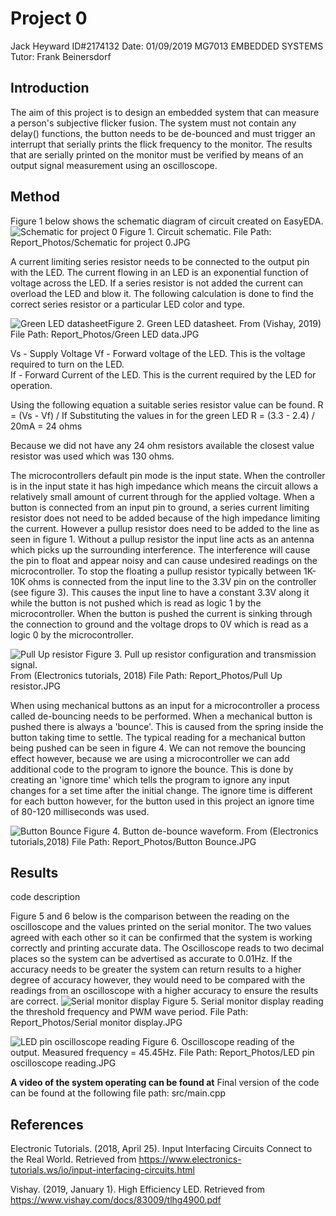 # Project 0
Jack Heyward ID#2174132
Date: 01/09/2019
MG7013 EMBEDDED SYSTEMS
Tutor: Frank Beinersdorf


## Introduction
The aim of this project is to design an embedded system that can measure a person's subjective flicker fusion. The system must not contain any delay() functions, the button needs to be de-bounced and  must trigger an interrupt that serially prints the flick frequency to the monitor. The results that are serially printed on the monitor must be verified by means of an output signal measurement using an oscilloscope.


## Method

Figure 1 below shows the schematic diagram of circuit created on EasyEDA. 
![Schematic for project 0](https://user-images.githubusercontent.com/53545740/64058023-ff79a180-cbf8-11e9-8e9a-4c43ab1972b7.JPG)
Figure 1. Circuit schematic.
File Path: Report_Photos/Schematic for project 0.JPG


A current limiting series resistor needs to be connected to the output pin with the LED. The current flowing in an LED is an exponential function of voltage across the LED. If a series resistor is not added the current can overload the LED and blow it. The following calculation is done to find the correct series resistor or a particular LED color and type.


![Green LED datasheet ](https://user-images.githubusercontent.com/53545740/63909001-4dfe3300-ca75-11e9-9df3-d3eb50594236.JPG)Figure 2. Green LED datasheet. 
From (Vishay, 2019)
File Path: Report_Photos/Green LED data.JPG

Vs - Supply Voltage
Vf - Forward voltage of the LED. This is the voltage required to turn on the LED.  
If - Forward Current of the LED. This is the current required by the LED for operation.

Using the following equation a suitable series resistor value can be found.
R = (Vs - Vf) / If
Substituting the values in for the green LED
R = (3.3 - 2.4) / 20mA = 24 ohms 

Because we did not have any 24 ohm resistors available the closest value resistor was used which was 130 ohms.


The microcontrollers default pin mode is the input state. When the controller is in the input state it has high impedance which means the circuit allows a relatively small amount of current through for the applied voltage. When a button is connected from an input pin to ground, a series current limiting resistor does not need to be added because of the high impedance limiting the current. However a pullup resistor does need to be added to the line as seen in figure 1. Without a pullup resistor the input line acts as an antenna which picks up the surrounding interference. The interference will cause the pin to float and appear noisy and can cause undesired readings on the microcontroller. To stop the floating a pullup resistor typically between 1K-10K ohms is connected from the input line to the 3.3V pin on the controller (see figure 3). This causes the input line to have a constant 3.3V along it while the button is not pushed which is read as logic 1 by the microcontroller. When the button is pushed the current is sinking through the connection to ground and the voltage drops to 0V which is read as a logic 0 by the microcontroller. 

![Pull Up resistor](https://user-images.githubusercontent.com/53545740/64058032-13bd9e80-cbf9-11e9-9c66-45fe7edba810.JPG)
Figure 3. Pull up resistor configuration and transmission signal.  
From (Electronics tutorials, 2018)
File Path: Report_Photos/Pull Up resistor.JPG

When using mechanical buttons as an input for a microcontroller a process called de-bouncing needs to be performed. When a mechanical button is pushed there is always a 'bounce'. This is caused from the spring inside the button taking time to settle. The typical reading for a mechanical button being pushed can be seen in figure 4. We can not remove the bouncing effect however, because we are using a microcontroller we can add additional code to the program to ignore the bounce. This is done by creating an 'ignore time' which tells the program to ignore any input changes for a set time after the initial change. The ignore time is different for each button however, for the button used in this project an ignore time of 80-120 milliseconds was used.

![Button Bounce](https://user-images.githubusercontent.com/53545740/64058038-246e1480-cbf9-11e9-8b42-ee225b6b79e3.JPG)
Figure 4. Button de-bounce waveform.
From (Electronics tutorials,2018)
File Path: Report_Photos/Button Bounce.JPG




## Results
code description


Figure 5 and 6 below is the comparison between the reading on the oscilloscope and the values printed on the serial monitor. The two values agreed with each other so it can be confirmed that the system is working correctly and printing accurate data. The Oscilloscope reads to two decimal places so the system can be advertised as accurate to 0.01Hz. If the accuracy needs to be greater the system can return results to a higher degree of accuracy however, they would need to be compared with the readings from an oscilloscope with a higher accuracy to ensure the results are correct.
![Serial monitor display](https://user-images.githubusercontent.com/53545740/64060154-06b2a680-cc1d-11e9-9d1b-1572b8a44b85.JPG)
Figure 5. Serial monitor display reading the threshold frequency and PWM wave period.
File Path: Report_Photos/Serial monitor display.JPG

![LED pin oscilloscope reading](https://user-images.githubusercontent.com/53545740/64060157-116d3b80-cc1d-11e9-8e91-04bd63151d01.JPG)
Figure 6. Oscilloscope reading of the output. Measured frequency = 45.45Hz.
File Path: Report_Photos/LED pin oscilloscope reading.JPG


**A video of the system operating can be found at**
Final version of the code can be found at the following file path: src/main.cpp




## References


Electronic Tutorials. (2018, April 25). Input Interfacing Circuits Connect to the Real World. Retrieved from https://www.electronics-tutorials.ws/io/input-interfacing-circuits.html

Vishay. (2019, January 1). High Efficiency LED. Retrieved from https://www.vishay.com/docs/83009/tlhg4900.pdf
<!--stackedit_data:
eyJoaXN0b3J5IjpbLTIwMzU1Njc2MDNdfQ==
-->